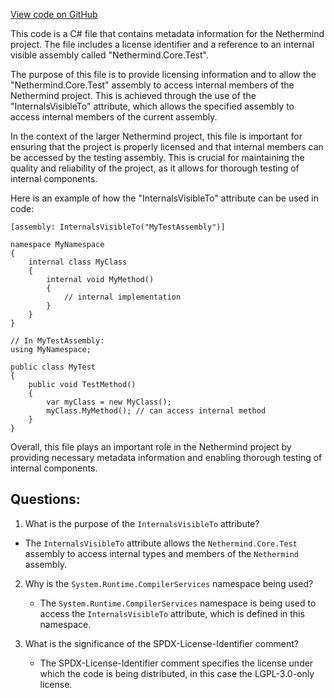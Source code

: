 [View code on GitHub](https://github.com/NethermindEth/nethermind/src/Nethermind/Nethermind.Crypto/InternalsVisibility.cs)

This code is a C# file that contains metadata information for the Nethermind project. The file includes a license identifier and a reference to an internal visible assembly called "Nethermind.Core.Test". 

The purpose of this file is to provide licensing information and to allow the "Nethermind.Core.Test" assembly to access internal members of the Nethermind project. This is achieved through the use of the "InternalsVisibleTo" attribute, which allows the specified assembly to access internal members of the current assembly. 

In the context of the larger Nethermind project, this file is important for ensuring that the project is properly licensed and that internal members can be accessed by the testing assembly. This is crucial for maintaining the quality and reliability of the project, as it allows for thorough testing of internal components. 

Here is an example of how the "InternalsVisibleTo" attribute can be used in code:

```
[assembly: InternalsVisibleTo("MyTestAssembly")]

namespace MyNamespace
{
    internal class MyClass
    {
        internal void MyMethod()
        {
            // internal implementation
        }
    }
}

// In MyTestAssembly:
using MyNamespace;

public class MyTest
{
    public void TestMethod()
    {
        var myClass = new MyClass();
        myClass.MyMethod(); // can access internal method
    }
}
```

Overall, this file plays an important role in the Nethermind project by providing necessary metadata information and enabling thorough testing of internal components.
## Questions: 
 1. What is the purpose of the `InternalsVisibleTo` attribute?
   - The `InternalsVisibleTo` attribute allows the `Nethermind.Core.Test` assembly to access internal types and members of the `Nethermind` assembly.

2. Why is the `System.Runtime.CompilerServices` namespace being used?
   - The `System.Runtime.CompilerServices` namespace is being used to access the `InternalsVisibleTo` attribute, which is defined in this namespace.

3. What is the significance of the SPDX-License-Identifier comment?
   - The SPDX-License-Identifier comment specifies the license under which the code is being distributed, in this case the LGPL-3.0-only license.